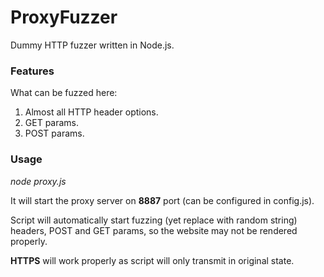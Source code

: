 # ProxyFuzzer

Dummy HTTP fuzzer written in Node.js.

<h3>Features</h3>
<p>What can be fuzzed here:</p>
<ol>
<li>Almost all HTTP header options.</li>
<li>GET params.</li>
<li>POST params.</li>
</ol>

<h3>Usage</h3>
<i>node proxy.js</i>
<p>It will start the proxy server on <b>8887</b> port (can be configured in config.js).</p>
<p>Script will automatically start fuzzing (yet replace with random string) headers, POST and GET params, so the website may not be rendered properly.</p>
<p><b>HTTPS</b> will work properly as script will only transmit in original state.
